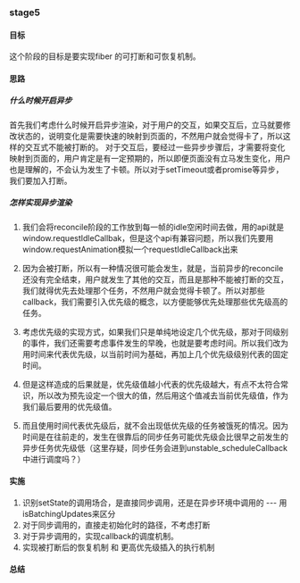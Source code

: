 ### stage5

#### 目标

这个阶段的目标是要实现fiber 的可打断和可恢复机制。

#### 思路

##### 什么时候开启异步

首先我们考虑什么时候开启异步渲染，对于用户的交互，如果交互后，立马就要修改状态的，说明变化是需要快速的映射到页面的，不然用户就会觉得卡了，所以这样的交互式不能被打断的。
对于交互后，要经过一些异步步骤后，才需要将变化映射到页面的，用户肯定是有一定预期的，所以即便页面没有立马发生变化，用户也是理解的，不会认为发生了卡顿。所以对于setTimeout或者promise等异步，我们要加入打断。

##### 怎样实现异步渲染

1. 我们会将reconcile阶段的工作放到每一帧的idle空闲时间去做，用的api就是window.requestIdleCallbak，但是这个api有兼容问题，所以我们先要用window.requestAnimation模拟一个requestIdleCallback出来

2. 因为会被打断，所以有一种情况很可能会发生，就是，当前异步的reconcile还没有完全结束，用户就发生了其他的交互，而且是那种不能被打断的交互，我们就得优先去处理那个任务，不然用户就会觉得卡顿了。所以对那些callback，我们需要引入优先级的概念，以方便能够优先处理那些优先级高的任务。

3. 考虑优先级的实现方式，如果我们只是单纯地设定几个优先级，那对于同级别的事件，我们还需要考虑事件发生的早晚，也就是要考虑时间。所以我们改为用时间来代表优先级，以当前时间为基础，再加上几个优先级级别代表的固定时间。

4. 但是这样造成的后果就是，优先级值越小代表的优先级越大，有点不太符合常识，所以改为预先设定一个很大的值，然后用这个值减去当前优先级值，作为我们最后要用的优先级值。

5. 而且使用时间代表优先级后，就不会出现低优先级的任务被饿死的情况。因为时间是在往前走的，发生在很靠后的同步任务可能优先级会比很早之前发生的异步任务优先级低（这里存疑，同步任务会进到unstable_scheduleCallback中进行调度吗？）

#### 实施

1. 识别setState的调用场合，是直接同步调用，还是在异步环境中调用的 --- 用isBatchingUpdates来区分
2. 对于同步调用的，直接走初始化时的路径，不考虑打断
3. 对于异步调用的，实现callback的调度机制。
4. 实现被打断后的恢复机制 和 更高优先级插入的执行机制

#### 总结
